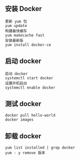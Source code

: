 ## 安装 Docker

```
更新 yum 包
yum update
构建最快缓存
yum makecache fast
安装最新版
yum install docker-ce
```

## 启动 docker

```
启动 docker
systemctl start docker
设置开机启动
systemctl enable docker
```

## 测试 docker

```
docker pull hello-world
docker images
```

## 卸载 docker

```
yum list installed | grep docker
yum - y remove 版本

```


